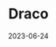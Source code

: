 ---
title: "Draco"
cc-type: constellation
borders:
  - Boötes
  - Camelopardalis
  - Cepheus
  - Cygnus
  - Hercules
  - Lyra
  - Ursa Major
  - Ursa Minor
date: 2023-06-24
hashtag: draco
stars:
  - Giausar
subdivision-of:
  - northern celestial hemisphere
tags:
  - Constellation
---